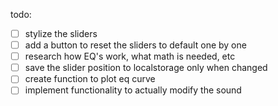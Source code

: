 todo:
 - [ ] stylize the sliders
 - [ ] add a button to reset the sliders to default one by one
 - [ ] research how EQ's work, what math is needed, etc
 - [ ] save the slider position to localstorage only when changed
 - [ ] create function to plot eq curve
 - [ ] implement functionality to actually modify the sound